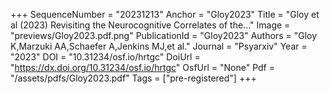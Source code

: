 +++
SequenceNumber = "20231213"
Anchor = "Gloy2023"
Title = "Gloy et al (2023) Revisiting the Neurocognitive Correlates of the..."
Image = "previews/Gloy2023.pdf.png"
PublicationId = "Gloy2023"
Authors = "Gloy K,Marzuki AA,Schaefer A,Jenkins MJ,et al."
Journal = "Psyarxiv"
Year = "2023"
DOI = "10.31234/osf.io/hrtgc"
DoiUrl = "https://dx.doi.org/10.31234/osf.io/hrtgc"
OsfUrl = "None"
Pdf = "/assets/pdfs/Gloy2023.pdf"
Tags = ["pre-registered"]
+++